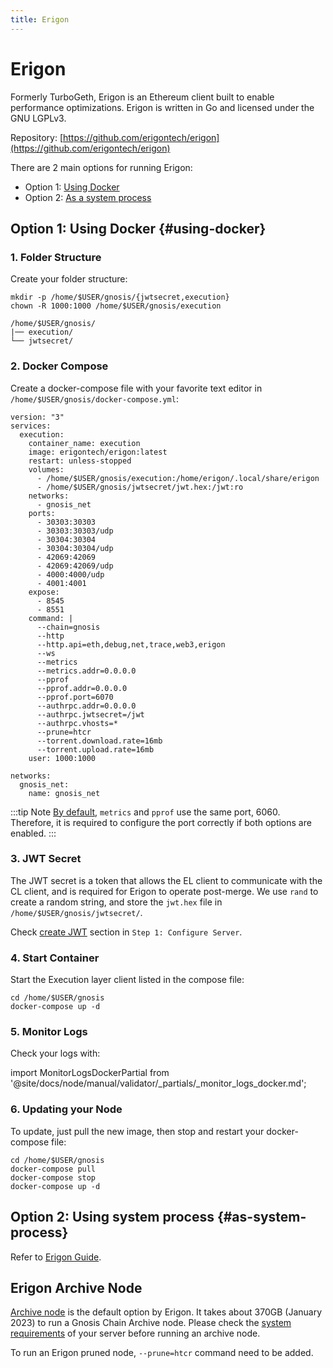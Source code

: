 ```yaml
---
title: Erigon
---
```


# Erigon

Formerly TurboGeth, Erigon is an Ethereum client built to enable performance optimizations. Erigon is written in Go and licensed under the GNU LGPLv3.

Repository: [https://github.com/erigontech/erigon](https://github.com/erigontech/erigon)

There are 2 main options for running Erigon:

- Option 1: [Using Docker](#using-docker)
- Option 2: [As a system process](#as-system-process)

## Option 1: Using Docker {#using-docker}

### 1. Folder Structure

Create your folder structure:

```shell
mkdir -p /home/$USER/gnosis/{jwtsecret,execution}
chown -R 1000:1000 /home/$USER/gnosis/execution
```

```
/home/$USER/gnosis/
|── execution/
└── jwtsecret/
```

### 2. Docker Compose

Create a docker-compose file with your favorite text editor in `/home/$USER/gnosis/docker-compose.yml`:

```shell title="/home/$USER/gnosis/docker-compose.yml"
version: "3"
services:
  execution:
    container_name: execution
    image: erigontech/erigon:latest
    restart: unless-stopped
    volumes:
      - /home/$USER/gnosis/execution:/home/erigon/.local/share/erigon
      - /home/$USER/gnosis/jwtsecret/jwt.hex:/jwt:ro
    networks:
      - gnosis_net
    ports:
      - 30303:30303
      - 30303:30303/udp
      - 30304:30304
      - 30304:30304/udp
      - 42069:42069
      - 42069:42069/udp
      - 4000:4000/udp
      - 4001:4001
    expose:
      - 8545
      - 8551
    command: |
      --chain=gnosis
      --http
      --http.api=eth,debug,net,trace,web3,erigon
      --ws
      --metrics
      --metrics.addr=0.0.0.0
      --pprof
      --pprof.addr=0.0.0.0
      --pprof.port=6070
      --authrpc.addr=0.0.0.0
      --authrpc.jwtsecret=/jwt
      --authrpc.vhosts=*
      --prune=htcr
      --torrent.download.rate=16mb
      --torrent.upload.rate=16mb
    user: 1000:1000

networks:
  gnosis_net:
    name: gnosis_net
```

:::tip Note
[By default](https://github.com/ledgerwatch/erigon#other-ports), `metrics` and `pprof` use the same port, 6060. Therefore, it is required to configure the port correctly if both options are enabled.
:::

### 3. JWT Secret

The JWT secret is a token that allows the EL client to communicate with the CL client, and is required for Erigon to operate post-merge. We use `rand` to create a random string, and store the `jwt.hex` file in `/home/$USER/gnosis/jwtsecret/`.

Check [create JWT](../configure-server.md#create-jwt) section in `Step 1: Configure Server`.

### 4. Start Container

Start the Execution layer client listed in the compose file:

```shell
cd /home/$USER/gnosis
docker-compose up -d
```

### 5. Monitor Logs

Check your logs with:

import MonitorLogsDockerPartial from '@site/docs/node/manual/validator/\_partials/\_monitor_logs_docker.md';

<MonitorLogsDockerPartial />

### 6. Updating your Node

To update, just pull the new image, then stop and restart your docker-compose file:

```shell
cd /home/$USER/gnosis
docker-compose pull
docker-compose stop
docker-compose up -d
```

## Option 2: Using system process {#as-system-process}

Refer to [Erigon Guide](../README.md#step-2-run-an-execution-client).

## Erigon Archive Node

[Archive node](https://ethereum.org/en/developers/docs/nodes-and-clients/archive-nodes/#what-is-an-archive-node) is the default option by Erigon. It takes about 370GB (January 2023) to run a Gnosis Chain Archive node. Please check the [system requirements](https://github.com/ledgerwatch/erigon#system-requirements) of your server before running an archive node.

To run an Erigon pruned node, `--prune=htcr` command need to be added.
